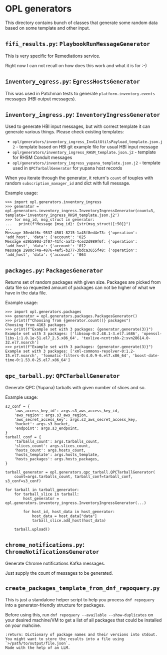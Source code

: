 OPL generators
==============

This directory contains bunch of classes that generate some random
data based on some template and other input.


`fifi_results.py`: `PlaybookRunMessageGenerator`
------------------------------------------------

This is very specific for Remediations service.

Right now I can not recall on how does this work and what it is for :-)


`inventory_egress.py`: `EgressHostsGenerator`
---------------------------------------------

This was used in Patchman tests to generate `platform.inventory.events`
messages (HBI output messages).


`inventory_ingress.py`: `InventoryIngressGenerator`
---------------------------------------------------

Used to generate HBI input messages, but with correct template it
can generate various things. Please check existing templates:

* `opl/generators/inventory_ingress_InvGitUtilsPayload_template.json.j2` -
template based on HBI git example file for usual HBI input message
* `opl/generators/inventory_ingress_RHSM_template.json.j2` - template
for RHSM Conduit messages
* `opl/generators/inventory_ingress_yupana_template.json.j2` - template
used in `QPCTarballGenerator` for yupana host records

When you iterate through the generator, it return's `count` of touples
with random `subscription_manager_id` and dict with full message.

Example usage:

    >>> import opl.generators.inventory_ingress
    >>> generator = opl.generators.inventory_ingress.InventoryIngressGenerator(count=3, template='inventory_ingress_RHSM_template.json.j2')
    >>> for msg_id, msg_struct in generator:
    ...   print(f"Message {msg_id}: {str(msg_struct)[:50]}")
    ... 
    Message 30eddf6c-9537-4501-8215-1a45f8ed4e73: {'operation': 'add_host', 'data': {'account': '025
    Message e29b590d-3f07-41fc-aaf2-4ce32d989f6f: {'operation': 'add_host', 'data': {'account': '012
    Message 2980c74a-4876-4ef5-b277-3bdca3655f48: {'operation': 'add_host', 'data': {'account': '064


`packages.py`: `PackagesGenerator`
----------------------------------

Returns set of random packages with given size. Packages are picked
from data file so requested amount of packages can not be higher of
what we have in the data file.

Example usage:

    >>> import opl.generators.packages
    >>> generator = opl.generators.packages.PackagesGenerator()
    >>> print(f"Choosing from {generator.count()} packages")
    Choosing from 4163 packages
    >>> print(f"Example set with 3 packages: {generator.generate(3)}")
    Example set with 3 packages: ['libsoup-0:2.48.1-3.el7.i686', 'openssl-libs-1:1.0.1e-51.el7_2.5.x86_64', 'texlive-ncntrsbk-2:svn28614.0-32.el7.noarch']
    >>> print(f"Example set with 3 packages: {generator.generate(3)}")
    Example set with 3 packages: ['xml-commons-resolver-0:1.2-15.el7.noarch', 'foomatic-filters-0:4.0.9-6.el7.x86_64', 'boost-date-time-0:1.53.0-25.el7.x86_64']

`qpc_tarball.py`: `QPCTarballGenerator`
---------------------------------------

Generate QPC (Yupana) tarballs with given number of slices and so.

Example usage:

    s3_conf = {
        'aws_access_key_id': args.s3_aws_access_key_id,
        'aws_region': args.s3_aws_region,
        'aws_secret_access_key': args.s3_aws_secret_access_key,
        'bucket': args.s3_bucket,
        'endpoint': args.s3_endpoint,
    }
    tarball_conf = {
        'tarballs_count': args.tarballs_count,
        'slices_count': args.slices_count,
        'hosts_count': args.hosts_count,
        'hosts_template': args.hosts_template,
        'hosts_packages': args.hosts_packages,
    }
    
    tarball_generator = opl.generators.qpc_tarball.QPCTarballGenerator(
        count=args.tarballs_count, tarball_conf=tarball_conf, s3_conf=s3_conf)
    
    for tarball in tarball_generator:
        for tarball_slice in tarball:
            host_generator = opl.generators.inventory_ingress.InventoryIngressGenerator(...)
            
            for host_id, host_data in host_generator:
                host_data = host_data["data"]
                tarball_slice.add_host(host_data)
        
        tarball.upload()

`chrome_notifications.py`: `ChromeNotificationsGenerator`
---------------------------------------
Generate Chrome notifications Kafka messages.

Just supply the count of messages to be generated.

`create_packages_template_from_dnf_repoquery.py`
---------------------------------------

This is just a standalone helper script to help you process `dnf repoquery` into a generator-friendly structure for packages.

Before using this, run `dnf repoquery --available --show-duplicates` on your desired machine/VM to get a list of all packages that could be installed on your mahcine.

    :return: Dictionary of package names and their versions into stdout. You might want to store the results into a file using `>/path/to/output/file.json`.
    Made with the help of an LLM.